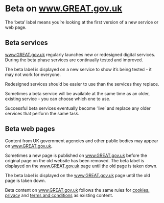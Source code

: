 # Beta on www.GREAT.gov.uk

The ‘beta’ label means you’re looking at the first version of a new service or web page.

## Beta services

www.GREAT.gov.uk regularly launches new or redesigned digital services. During the beta phase services are continually tested and improved.

The beta label is displayed on a new service to show it’s being tested - it may not work for everyone.

Redesigned services should be easier to use than the services they replace.

Sometimes a beta service will be available at the same time as an older, existing service - you can choose which one to use.

Successful beta services eventually become ‘live’ and replace any older services that perform the same task.

## Beta web pages

Content  from UK government agencies and other public bodies may appear on www.GREAT.gov.uk.

Sometimes a new page is published on www.GREAT.gov.uk before the original page on the old website has been removed. The beta label is displayed on the www.GREAT.gov.uk page until the old page is taken down.

The beta label is displayed on the www.GREAT.gov.uk page until the old page is taken down.

Beta content on www.GREAT.gov.uk follows the same rules for [cookies, privacy](https://www.exportingisgreat.gov.uk/privacy-and-cookies/) and [terms and conditions](https://www.exportingisgreat.gov.uk/terms-and-conditions/) as existing content.
